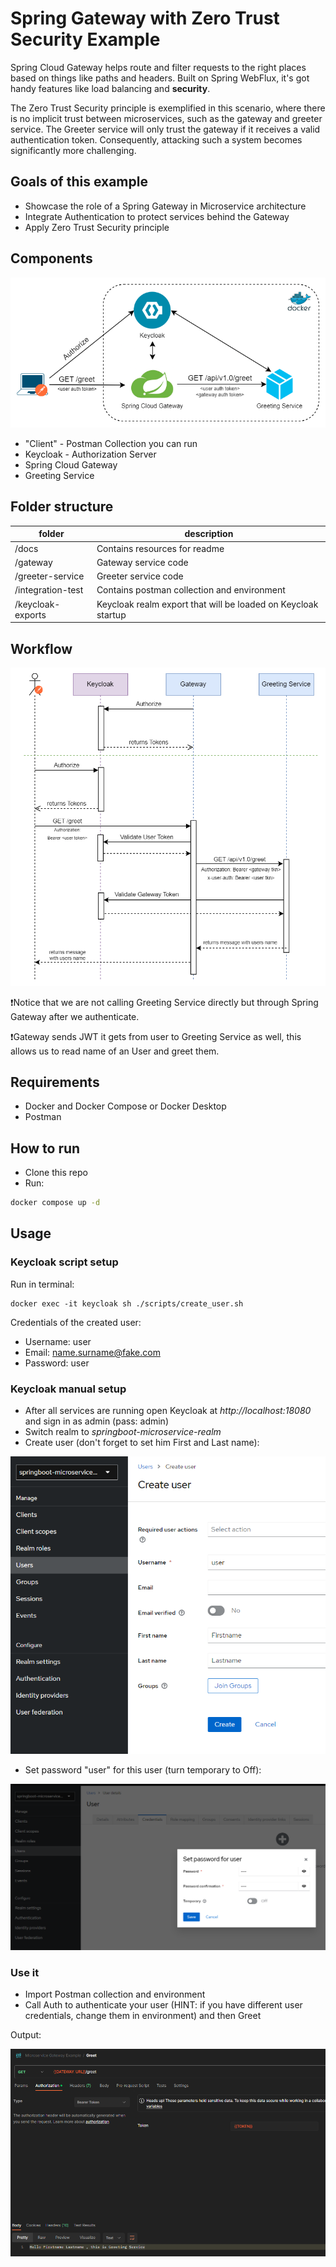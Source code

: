 # Spring Gateway with Zero Trust Security Example

Spring Cloud Gateway helps route and filter requests to the right places based on things like paths and headers.
Built on Spring WebFlux, it's got handy features like load balancing and **security**.

The Zero Trust Security principle is exemplified in this scenario, where there is no implicit trust between microservices,
such as the gateway and greeter service. The Greeter service will only trust the gateway if it receives a valid authentication token.
Consequently, attacking such a system becomes significantly more challenging.

## Goals of this example

- Showcase the role of a Spring Gateway in Microservice architecture
- Integrate Authentication to protect services behind the Gateway
- Apply Zero Trust Security principle

## Components
![Component Diagram](./docs/component-diagram.drawio.png)

- "Client" - Postman Collection you can run
- Keycloak - Authorization Server
- Spring Cloud Gateway
- Greeting Service

## Folder structure

| folder            | description                                                   |
|-------------------|---------------------------------------------------------------|
| /docs             | Contains resources for readme                                 |
| /gateway          | Gateway service code                                          |
| /greeter-service  | Greeter service code                                          |
| /integration-test | Contains postman collection and environment                   |
| /keycloak-exports | Keycloak realm export that will be loaded on Keycloak startup |

## Workflow

![Sequence Diagram](./docs/sequence-diagram.drawio.png)

❗Notice that we are not calling Greeting Service directly but through Spring Gateway after we authenticate.

❗Gateway sends JWT it gets from user to Greeting Service as well, this allows us to read name of an User and greet them.

## Requirements

- Docker and Docker Compose or Docker Desktop
- Postman

## How to run

- Clone this repo
- Run:
```sh 
docker compose up -d
```

## Usage
### Keycloak script setup

Run in terminal:
```shell
docker exec -it keycloak sh ./scripts/create_user.sh
```

Credentials of the created user:

- Username: user
- Email: name.surname@fake.com
- Password: user

### Keycloak manual setup
- After all services are running open Keycloak at *http://localhost:18080* and sign in as admin (pass: admin)
- Switch realm to *springboot-microservice-realm*
- Create user (don't forget to set him First and Last name):

![Create user](./docs/user-creation.png)

- Set password "user" for this user (turn temporary to Off):

![Set user password](./docs/user-set-password.png)

### Use it

- Import Postman collection and environment
- Call Auth to authenticate your user (HINT: if you have different user credentials, change them in environment) and then Greet

Output:

![Successful request](./docs/successful-request.png)